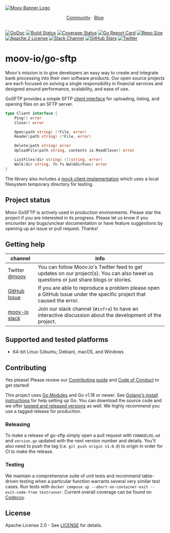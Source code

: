 [![Moov Banner Logo](https://user-images.githubusercontent.com/20115216/104214617-885b3c80-53ec-11eb-8ce0-9fc745fb5bfc.png)](https://github.com/moov-io)

<p align="center">
  <a href="https://slack.moov.io/">Community</a>
  ·
  <a href="https://moov.io/blog/">Blog</a>
  <br>
  <br>
</p>

[![GoDoc](https://godoc.org/github.com/moov-io/go-sftp?status.svg)](https://godoc.org/github.com/moov-io/go-sftp)
[![Build Status](https://github.com/moov-io/go-sftp/workflows/Go/badge.svg)](https://github.com/moov-io/go-sftp/actions)
[![Coverage Status](https://codecov.io/gh/moov-io/go-sftp/branch/master/graph/badge.svg)](https://codecov.io/gh/moov-io/go-sftp)
[![Go Report Card](https://goreportcard.com/badge/github.com/moov-io/go-sftp)](https://goreportcard.com/report/github.com/moov-io/go-sftp)
[![Repo Size](https://img.shields.io/github/languages/code-size/moov-io/go-sftp?label=project%20size)](https://github.com/moov-io/go-sftp)
[![Apache 2 License](https://img.shields.io/badge/license-Apache2-blue.svg)](https://raw.githubusercontent.com/moov-io/ach/master/LICENSE)
[![Slack Channel](https://slack.moov.io/badge.svg?bg=e01563&fgColor=fffff)](https://slack.moov.io/)
[![GitHub Stars](https://img.shields.io/github/stars/moov-io/go-sftp)](https://github.com/moov-io/go-sftp)
[![Twitter](https://img.shields.io/twitter/follow/moov?style=social)](https://twitter.com/moov?lang=en)

# moov-io/go-sftp

Moov's mission is to give developers an easy way to create and integrate bank processing into their own software products. Our open source projects are each focused on solving a single responsibility in financial services and designed around performance, scalability, and ease of use.

GoSFTP provides a simple SFTP [client interface](https://pkg.go.dev/github.com/moov-io/go-sftp#Client) for uploading, listing, and opening files on an SFTP server.

```go
type Client interface {
	Ping() error
	Close() error

	Open(path string) (*File, error)
	Reader(path string) (*File, error)

	Delete(path string) error
	UploadFile(path string, contents io.ReadCloser) error

	ListFiles(dir string) ([]string, error)
	Walk(dir string, fn fs.WalkDirFunc) error
}
```

The library also includes a [mock client implementation](https://pkg.go.dev/github.com/moov-io/go-sftp#MockClient) which uses a local filesystem temporary directory for testing.

## Project status

Moov GoSFTP is actively used in production environments. Please star the project if you are interested in its progress. Please let us know if you encounter any bugs/unclear documentation or have feature suggestions by opening up an issue or pull request. Thanks!

## Getting help

| channel                                                     | info                                                                                                                                    |
|-------------------------------------------------------------|-----------------------------------------------------------------------------------------------------------------------------------------|
| Twitter [@moov](https://twitter.com/moov)	                  | You can follow Moov.io's Twitter feed to get updates on our project(s). You can also tweet us questions or just share blogs or stories. |
| [GitHub Issue](https://github.com/moov-io/go-sftp/issues)   | If you are able to reproduce a problem please open a GitHub Issue under the specific project that caused the error.                     |
| [moov-io slack](https://slack.moov.io/)                     | Join our slack channel (`#infra`) to have an interactive discussion about the development of the project.                                          |

## Supported and tested platforms

- 64-bit Linux (Ubuntu, Debian), macOS, and Windows

## Contributing

Yes please! Please review our [Contributing guide](CONTRIBUTING.md) and [Code of Conduct](CODE_OF_CONDUCT.md) to get started!

This project uses [Go Modules](https://go.dev/blog/using-go-modules) and Go v1.18 or newer. See [Golang's install instructions](https://golang.org/doc/install) for help setting up Go. You can download the source code and we offer [tagged and released versions](https://github.com/moov-io/go-sftp/releases/latest) as well. We highly recommend you use a tagged release for production.

### Releasing

To make a release of go-sftp simply open a pull request with `CHANGELOG.md` and `version.go` updated with the next version number and details. You'll also need to push the tag (i.e. `git push origin v1.0.0`) to origin in order for CI to make the release.

### Testing

We maintain a comprehensive suite of unit tests and recommend table-driven testing when a particular function warrants several very similar test cases. Run tests with `docker compose up --abort-on-container-exit --exit-code-from testrunner`. Current overall coverage can be found on [Codecov](https://app.codecov.io/gh/moov-io/go-sftp/).

## License

Apache License 2.0 - See [LICENSE](LICENSE) for details.
